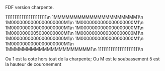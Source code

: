 FDF version charpente.


11111111111111111111111\n
1MMMMMMMMMMMMMMMMMMMMM1\n
1M0000000000000000000M1\n
1M0000000000000000000M1\n
1M0000000000000000000M1\n
1M0000000000000000000M1\n
1M0000000005000000000M1\n
1M0000000000000000000M1\n
1M0000000000000000000M1\n
1M0000000000000000000M1\n 
1M0000000000000000000M1\n 
1MMMMMMMMMMMMMMMMMMMMM1\n 
11111111111111111111111\n

Ou 1 est la cote hors tout de la charpente;
Ou M est le soubassement
5 est la hauteur de couronement

